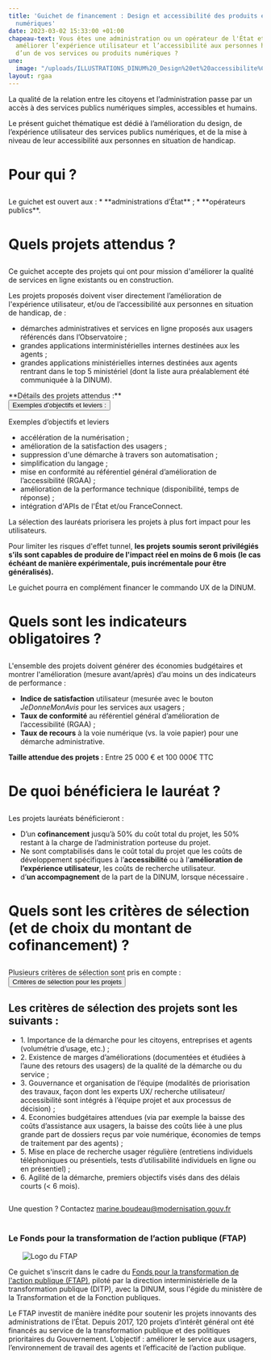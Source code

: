 ```yaml
---
title: 'Guichet de financement : Design et accessibilité des produits et services
  numériques'
date: 2023-03-02 15:33:00 +01:00
chapeau-text: Vous êtes une administration ou un opérateur de l'État et vous souhaitez
  améliorer l’expérience utilisateur et l’accessibilité aux personnes handicapées
  d’un de vos services ou produits numériques ?
une:
  image: "/uploads/ILLUSTRATIONS_DINUM%20_Design%20et%20accessibilite%CC%81-01.png"
layout: rgaa
---
```


La qualité de la relation entre les citoyens et l’administration passe par un accès à des services publics numériques simples, accessibles et humains.

Le présent guichet thématique est dédié à l’amélioration du design, de l’expérience utilisateur des services publics numériques, et de la mise à niveau de leur accessibilité aux personnes en situation de handicap.

<h1 style="margin-bottom: 1em; margin-top: 1.5em" class="h2">Pour qui&nbsp;?</h1>
Le guichet est ouvert aux :
* **administrations d’État** ;
* **opérateurs publics**.

<h1 style="margin-bottom: 1em; margin-top: 1.5em" class="h2">Quels projets attendus ?</h1>
<p>Ce guichet accepte des projets qui ont pour mission d'améliorer la qualité de services en ligne existants ou en construction.</p>

<p>Les projets proposés doivent viser directement l’amélioration de l'expérience utilisateur, et/ou de l’accessibilité aux personnes en situation de handicap, de :</p>
<ul>
        <li>démarches administratives et services en ligne proposés aux usagers référencés dans l’Observatoire ;</li>
        <li>grandes applications interministérielles internes destinées aux les agents ;</li>
        <li>grandes applications ministérielles internes destinées aux agents rentrant dans le top 5 ministériel (dont la liste aura préalablement été communiquée à la DINUM).</li></ul>
**Détails des projets attendus :**

<script>
  function myFunction(id) {
    let x = document.getElementById(id);
    let button = document.getElementById("accordion-button");

    if (x.className.indexOf("show") == -1) {
      x.className += " show";
      button.className += " is-active"
    } else {
      x.className = x.className.replace(" show", "");
      button.className = button.className.replace(" is-active", "");
    }
  }

</script>

<div class="margin-bottom-3 accordion no-bullet" data-allow-all-closed="true">
  <div class="accordion-item">
    <button onclick="myFunction('exemples')" id="accordion-button" class="accordion-title" aria-controls="qui" aria-expanded="false">Exemples d’objectifs et leviers :</button>
    <div class="accordion-content" id="exemples">
      <p>Exemples d’objectifs et leviers</p>
      <ul>
        <li>accélération de la numérisation ;</li>
        <li>amélioration de la satisfaction des usagers  ;</li>
        <li>suppression d'une démarche à travers son automatisation ;</li>
        <li>simplification du langage ; </li>
        <li>mise en conformité au référentiel général d’amélioration de l’accessibilité (RGAA) ;</li>
        <li>amélioration de la performance technique (disponibilité, temps de réponse) ;</li>
        <li>intégration d'APIs de l'État et/ou FranceConnect.</li>
      </ul>
      <p>La sélection des lauréats priorisera les projets à plus fort impact pour les utilisateurs.
      </p>
    </div>
  </div>
  </div>
<p>Pour limiter les risques d'effet tunnel, <strong>les projets soumis seront privilégiés s’ils sont capables de produire de l'impact réel en moins de 6 mois (le cas échéant de manière expérimentale, puis incrémentale pour être généralisés).</strong></p>
<p>Le guichet pourra en complément financer le commando UX de la DINUM. 
      </p>

<h1 style="margin-bottom: 1em; margin-top: 1.5em" class="h2">Quels sont les indicateurs obligatoires ?</h1>
L'ensemble des projets doivent générer des économies budgétaires et montrer l'amélioration (mesure avant/après) d’au moins un des indicateurs de performance :
<ul> <li><strong>Indice de satisfaction</strong> utilisateur (mesurée avec le bouton <i>JeDonneMonAvis</i> pour les services aux usagers ;</li> <li><strong>Taux de conformité</strong> au référentiel général d’amélioration de l’accessibilité (RGAA) ;</li> <li><strong>Taux de recours</strong> à la voie numérique (vs. la voie papier) pour une démarche administrative.</li></ul>

**Taille attendue des projets :**
Entre 25 000 € et 100 000€ TTC

<h1 style="margin-bottom: 1em; margin-top: 1.5em" class="h2">De quoi bénéficiera le lauréat ?</h1>

Les projets lauréats bénéficieront :
<ul> <li>D’un <strong>cofinancement</strong> jusqu’à 50% du coût total du projet, les 50% restant à la charge de l’administration porteuse du projet.</li> <li>Ne sont comptabilisés dans le coût total du projet que les coûts de développement spécifiques à l’<strong>accessibilité</strong> ou à l’<strong>amélioration de l’expérience utilisateur</strong>, les coûts de recherche utilisateur.</li> <li>d’<strong>un accompagnement</strong> de la part de la DINUM, lorsque nécessaire&nbsp;.</li></ul>

<h1 style="margin-bottom: 1em; margin-top: 1.5em" class="h2">Quels sont les critères de sélection (et de choix du montant de cofinancement) ?</h1>
Plusieurs critères de sélection sont pris en compte : 

<script>
  function myFunction(id) {
    let x = document.getElementById(id);
    let button = document.getElementById("accordion-button");

    if (x.className.indexOf("show") == -1) {
      x.className += " show";
      button.className += " is-active"
    } else {
      x.className = x.className.replace(" show", "");
      button.className = button.className.replace(" is-active", "");
    }
  }

</script>

<div class="margin-bottom-3 accordion no-bullet" data-allow-all-closed="true">
  <div class="accordion-item">
    <button onclick="myFunction('criteres-selection')" id="accordion-button" class="accordion-title" aria-controls="qui" aria-expanded="false">Critères de sélection pour les projets</button>
    <div class="accordion-content" id="criteres-selection">
      <h2>Les critères de sélection des projets sont les suivants&nbsp;:</h2>
        <ul><li>1. Importance de la démarche pour les citoyens, entreprises et agents (volumétrie d’usage, etc.) ;</li>
        <li>2. Existence de marges d’améliorations (documentées et étudiées à l’aune des retours des usagers) de la qualité de la démarche ou du service ;</li>
        <li>3. Gouvernance et organisation de l’équipe (modalités de priorisation des travaux, façon dont les experts UX/ recherche utilisateur/ accessibilité sont intégrés à l’équipe projet et aux processus de décision) ;</li>
        <li>4.	Economies budgétaires attendues (via par exemple la baisse des coûts d’assistance aux usagers, la baisse des coûts liée à une plus grande part de dossiers reçus par voie numérique, économies de temps de traitement par des agents) ; </li>
        <li>5.	Mise en place de recherche usager régulière (entretiens individuels téléphoniques ou présentiels, tests d’utilisabilité individuels en ligne ou en présentiel) ;</li>
<li>6.	Agilité de la démarche, premiers objectifs visés dans des délais courts (< 6 mois). </li>
      </ul>
    </div>
  </div>
  </div>

<p style="margin-bottom: 2em; margin-top: 2em;">Une question ? Contactez <a href="marine.boudeau@modernisation.gouv.fr">marine.boudeau@modernisation.gouv.fr</a>

<div class="encadre noir" style="margin-bottom:40px"><h3 style="margin-top: 40px;">Le Fonds pour la transformation de l’action publique (FTAP)</h3>
<figure class="image-left" style="width: 30%; margin-right: 1em; margin-left: 2em;"> 
<img src="/uploads/logo_FTAP_RVB.jpg" alt="Logo du FTAP">
</figure><p>Ce guichet s'inscrit dans le cadre du <a href="https://www.modernisation.gouv.fr/transformer-laction-publique/fonds-pour-la-transformation-de-laction-publique" title="Fonds pour la transformation de l'action publique (FTAP) - Lien externe">Fonds pour la transformation de l'action publique (FTAP)</a>, piloté par la direction interministérielle de la transformation publique (DITP), avec la DINUM, sous l'égide du ministère de la Transformation et de la Fonction publiques.</p><p style="margin-bottom: 0.5em">Le FTAP investit de manière inédite pour soutenir les projets innovants des administrations de l’État. Depuis 2017, 120 projets d’intérêt général ont été financés au service de la transformation publique et des politiques prioritaires du Gouvernement. L’objectif : améliorer le service aux usagers, l’environnement de travail des agents et l’efficacité de l’action publique.</p>
</div>